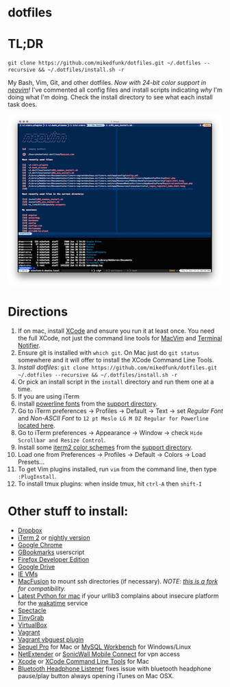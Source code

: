 # dotfiles

# TL;DR
```
git clone https://github.com/mikedfunk/dotfiles.git ~/.dotfiles --recursive && ~/.dotfiles/install.sh -r
```

My Bash, Vim, Git, and other dotfiles. *Now with 24-bit color support in [neovim](http://neovim.io/)!* I've commented all config files and install scripts indicating *why* I'm doing what I'm doing. Check the install directory to see what each install task does.

![Screenshot](https://raw.githubusercontent.com/mikedfunk/dotfiles/master/support/screenshot.png)

# Directions

1. If on mac, install [XCode](https://itunes.apple.com/us/app/xcode/id497799835?mt=12) and ensure you run it at least once. You need the full XCode, not just the command line tools for [MacVim](https://github.com/b4winckler/macvim) and [Terminal Notifier](https://github.com/alloy/terminal-notifier).
2. Ensure git is installed with `which git`. On Mac just do `git status` somewhere and it will offer to install the XCode Command Line Tools.
3. *Install dotfiles*: `git clone https://github.com/mikedfunk/dotfiles.git ~/.dotfiles --recursive && ~/.dotfiles/install.sh -r`
 1. Or pick an install script in the `install` directory and run them one at a time.
4. If you are using iTerm
 1. install [powerline fonts](https://github.com/Lokaltog/powerline-fonts) from the [support directory](https://github.com/mikedfunk/dotfiles/tree/master/support).
 2. Go to iTerm preferences -> Profiles -> Default -> Text -> set *Regular Font* and *Non-ASCII Font* to `12 pt Meslo LG M DZ Regular for Powerline` [located here](https://github.com/powerline/fonts/tree/master/Meslo).
 3. Go to iTerm preferences -> Appearance -> Window -> check `Hide Scrollbar and Resize Control`.
 4. Install some [iterm2 color schemes](https://github.com/mbadolato/iTerm2-Color-Schemes) from the [support directory](https://github.com/mikedfunk/dotfiles/tree/master/support).
 5. Load one from Preferences -> Profiles -> Default -> Colors -> Load Presets...
5. To get Vim plugins installed, run `vim` from the command line, then type `:PlugInstall`.
6. To install tmux plugins: when inside tmux, hit `ctrl-A` then `shift-I`


# Other stuff to install:

* [Dropbox](https://www.dropbox.com/downloading?src=index)
* [iTerm 2](https://iterm2.com/downloads.html) or [nightly version](http://iterm2.com/downloads/nightly/#/section/home)
* [Google Chrome](https://www.google.com/intl/en/chrome/browser/#brand=CHMB&utm_campaign=en&utm_source=en-ha-na-us-sk&utm_medium=ha)
* [GBookmarks](https://github.com/mikedfunk/gbookmarks-userscript) userscript
* [Firefox Developer Edition](https://www.mozilla.org/en-US/firefox/developer/)
* [Google Drive](https://tools.google.com/dlpage/drive)
* [IE VMs](https://github.com/xdissent/ievms)
* [MacFusion](http://downloads.patjack.co.uk/dl/Macfusion.zip) to mount ssh directories (if necessary). _NOTE: [this is a fork](http://patjack.co.uk/macfusion-64-bit-ready-for-lion-mountain-lion/) for compatibility._
* [Latest Python for mac](https://www.python.org/downloads/mac-osx/) if your urllib3 complains about insecure platform for the [wakatime](https://wakatime.com/) service
* [Spectacle](http://spectacleapp.com/)
* [TinyGrab](http://tinygrab.com/download.php)
* [VirtualBox](http://virtualbox.org)
* [Vagrant](http://www.vagrantup.com/downloads)
* [Vagrant vbguest plugin](https://github.com/dotless-de/vagrant-vbguest)
* [Sequel Pro](http://www.sequelpro.com/) for Mac or [MySQL Workbench](http://dev.mysql.com/downloads/tools/workbench/) for Windows/Linux
* [NetExtender](https://sslvpn.demo.sonicwall.com/cgi-bin/portal) or [SonicWall Mobile Connect](https://itunes.apple.com/us/app/sonicwall-mobile-connect/id466931806/?mt=8) for vpn access
* [Xcode](https://itunes.apple.com/us/app/xcode/id497799835?ls=1&mt=12) or [XCode Command Line Tools](https://developer.apple.com/downloads/index.action) for Mac
* [Bluetooth Headphone Listener](https://github.com/jguice/mac-bt-headset-fix) fixes issue with bluetooth headphone pause/play button always opening iTunes on Mac OSX.
